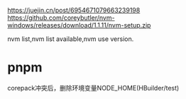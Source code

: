 https://juejin.cn/post/6954671079663239198
https://github.com/coreybutler/nvm-windows/releases/download/1.1.11/nvm-setup.zip


nvm list,nvm list available,nvm use version.

# pnpm
corepack冲突后，删除环境变量NODE_HOME(HBuilder/test)
